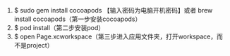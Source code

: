 1. $ sudo gem install cocoapods 【输入密码为电脑开机密码】或者 brew install cocoapods（第一步安装cocoapods）
2. $ pod install（第二步安装pod）
3. $ open Page.xcworkspace（第三步进入应用文件夹，打开workspace，而不是project）